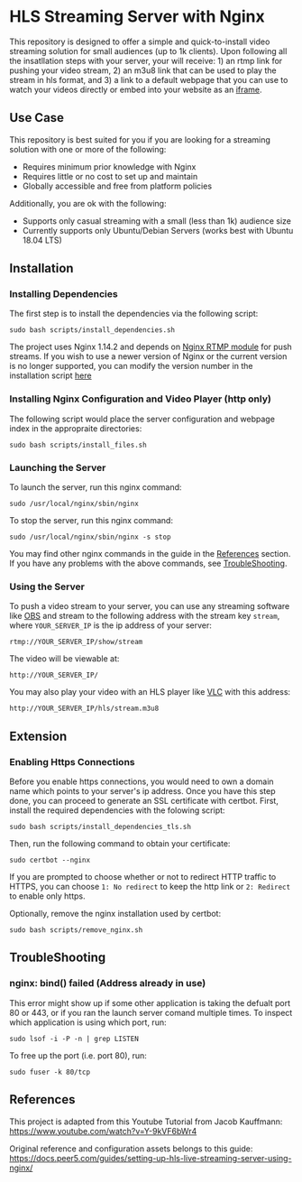 # HLS Streaming Server with Nginx

This repository is designed to offer a simple and quick-to-install video streaming solution for small audiences (up to 1k clients). Upon following all the insatllation steps with your server, your will receive: 1) an rtmp link for pushing your video stream, 2) an m3u8 link that can be used to play the stream in hls format, and 3) a link to a default webpage that you can use to watch your videos directly or embed into your website as an [iframe](https://en.wikipedia.org/wiki/HTML_element#Frames).

## Use Case

This repository is best suited for you if you are looking for a streaming solution with one or more of the following:

* Requires minimum prior knowledge with Nginx
* Requires little or no cost to set up and maintain
* Globally accessible and free from platform policies

Additionally, you are ok with the following:

* Supports only casual streaming with a small (less than 1k) audience size
* Currently supports only Ubuntu/Debian Servers (works best with Ubuntu 18.04 LTS)

## Installation

### Installing Dependencies

The first step is to install the dependencies via the following script:

```
sudo bash scripts/install_dependencies.sh
```

The project uses Nginx 1.14.2 and depends on [Nginx RTMP module](https://github.com/sergey-dryabzhinsky/nginx-rtmp-module.git) for push streams. If you wish to use a newer version of Nginx or the current version is no longer supported, you can modify the version number in the installation script [here](https://github.com/Eric-Le-Ge/HLS-StreamingServer/blob/44eafc505976fe69ab7d6fce457a04870489d97c/scripts/install_dependencies.sh#L7)

### Installing Nginx Configuration and Video Player (http only)

The following script would place the server configuration and webpage index in the appropraite directories:

```
sudo bash scripts/install_files.sh
```

### Launching the Server

To launch the server, run this nginx command:

```
sudo /usr/local/nginx/sbin/nginx
```

To stop the server, run this nginx command:

```
sudo /usr/local/nginx/sbin/nginx -s stop
```

You may find other nginx commands in the guide in the [References](#References) section.
If you have any problems with the above commands, see [TroubleShooting](#TroubleShooting).

### Using the Server

To push a video stream to your server, you can use any streaming software like [OBS](https://obsproject.com/) and stream to the following address with the stream key `stream`, where `YOUR_SERVER_IP` is the ip address of your server:

```
rtmp://YOUR_SERVER_IP/show/stream
```

The video will be viewable at:

```
http://YOUR_SERVER_IP/
```

You may also play your video with an HLS player like [VLC](https://www.videolan.org/vlc/index.html) with this address:

```
http://YOUR_SERVER_IP/hls/stream.m3u8
```

## Extension

### Enabling Https Connections

Before you enable https connections, you would need to own a domain name which points to your server's ip address. Once you have this step done, you can proceed to generate an SSL certificate with certbot. First, install the required dependencies with the folowing script:

```
sudo bash scripts/install_dependencies_tls.sh
```

Then, run the following command to obtain your certificate:

```
sudo certbot --nginx
```

If you are prompted to choose whether or not to redirect HTTP traffic to HTTPS, you can choose `1: No redirect` to keep the http link or `2: Redirect` to enable only https.

Optionally, remove the nginx installation used by certbot:

```
sudo bash scripts/remove_nginx.sh 
```


## TroubleShooting

### nginx: bind() failed (Address already in use)
This error might show up if some other application is taking the defualt port 80 or 443, or if you ran the launch server comand multiple times. To inspect which application is using which port, run:

```
sudo lsof -i -P -n | grep LISTEN
```

To free up the port (i.e. port 80), run:

```
sudo fuser -k 80/tcp
```

## References

This project is adapted from this Youtube Tutorial from Jacob Kauffmann:
https://www.youtube.com/watch?v=Y-9kVF6bWr4

Original reference and configuration assets belongs to this guide:
https://docs.peer5.com/guides/setting-up-hls-live-streaming-server-using-nginx/
